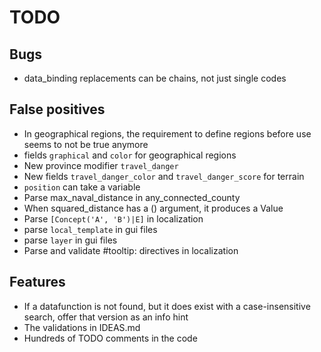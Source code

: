# TODO

## Bugs

* data_binding replacements can be chains, not just single codes

## False positives

* In geographical regions, the requirement to define regions before use seems to not be true anymore
* fields `graphical` and `color` for geographical regions
* New province modifier `travel_danger`
* New fields `travel_danger_color` and `travel_danger_score` for terrain
* `position` can take a variable
* Parse max_naval_distance in any_connected_county
* When squared_distance has a () argument, it produces a Value
* Parse `[Concept('A', 'B')|E]` in localization
* parse `local_template` in gui files
* parse `layer` in gui files
* Parse and validate #tooltip: directives in localization

## Features

* If a datafunction is not found, but it does exist with a case-insensitive search, offer that version as an info hint
* The validations in IDEAS.md
* Hundreds of TODO comments in the code
